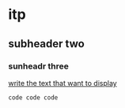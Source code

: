 # itp
## subheader two
### sunheadr three
 
[write the text that want to display](hyperlink)

`
code
code
code
`